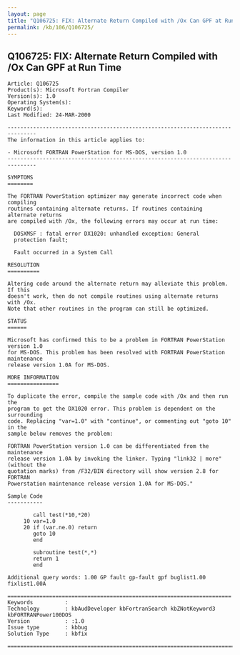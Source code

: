 ```yaml
---
layout: page
title: "Q106725: FIX: Alternate Return Compiled with /Ox Can GPF at Run Time"
permalink: /kb/106/Q106725/
---
```


## Q106725: FIX: Alternate Return Compiled with /Ox Can GPF at Run Time

	Article: Q106725
	Product(s): Microsoft Fortran Compiler
	Version(s): 1.0
	Operating System(s): 
	Keyword(s): 
	Last Modified: 24-MAR-2000
	
	-------------------------------------------------------------------------------
	The information in this article applies to:
	
	- Microsoft FORTRAN PowerStation for MS-DOS, version 1.0 
	-------------------------------------------------------------------------------
	
	SYMPTOMS
	========
	
	The FORTRAN PowerStation optimizer may generate incorrect code when compiling
	routines containing alternate returns. If routines containing alternate returns
	are compiled with /Ox, the following errors may occur at run time:
	
	  DOSXMSF : fatal error DX1020: unhandled exception: General
	  protection fault;
	
	  Fault occurred in a System Call
	
	RESOLUTION
	==========
	
	Altering code around the alternate return may alleviate this problem. If this
	doesn't work, then do not compile routines using alternate returns with /Ox.
	Note that other routines in the program can still be optimized.
	
	STATUS
	======
	
	Microsoft has confirmed this to be a problem in FORTRAN PowerStation version 1.0
	for MS-DOS. This problem has been resolved with FORTRAN PowerStation maintenance
	release version 1.0A for MS-DOS.
	
	MORE INFORMATION
	================
	
	To duplicate the error, compile the sample code with /Ox and then run the
	program to get the DX1020 error. This problem is dependent on the surrounding
	code. Replacing "var=1.0" with "continue", or commenting out "goto 10" in the
	sample below removes the problem:
	
	FORTRAN PowerStation version 1.0 can be differentiated from the maintenance
	release version 1.0A by invoking the linker. Typing "link32 | more" (without the
	quotation marks) from /F32/BIN directory will show version 2.8 for FORTRAN
	Powerstation maintenance release version 1.0A for MS-DOS."
	
	Sample Code
	-----------
	
	        call test(*10,*20)
	     10 var=1.0
	     20 if (var.ne.0) return
	        goto 10
	        end
	
	        subroutine test(*,*)
	        return 1
	        end
	
	Additional query words: 1.00 GP fault gp-fault gpf buglist1.00 fixlist1.00A
	
	======================================================================
	Keywords          :  
	Technology        : kbAudDeveloper kbFortranSearch kbZNotKeyword3 kbFORTRANPower100DOS
	Version           : :1.0
	Issue type        : kbbug
	Solution Type     : kbfix
	
	=============================================================================
	

